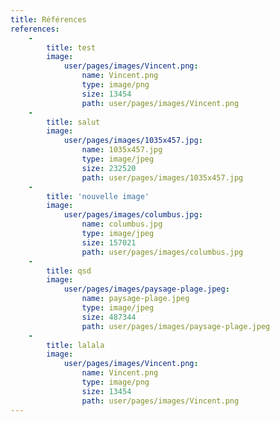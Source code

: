 ```yaml
---
title: Références
references:
    -
        title: test
        image:
            user/pages/images/Vincent.png:
                name: Vincent.png
                type: image/png
                size: 13454
                path: user/pages/images/Vincent.png
    -
        title: salut
        image:
            user/pages/images/1035x457.jpg:
                name: 1035x457.jpg
                type: image/jpeg
                size: 232520
                path: user/pages/images/1035x457.jpg
    -
        title: 'nouvelle image'
        image:
            user/pages/images/columbus.jpg:
                name: columbus.jpg
                type: image/jpeg
                size: 157021
                path: user/pages/images/columbus.jpg
    -
        title: qsd
        image:
            user/pages/images/paysage-plage.jpeg:
                name: paysage-plage.jpeg
                type: image/jpeg
                size: 487344
                path: user/pages/images/paysage-plage.jpeg
    -
        title: lalala
        image:
            user/pages/images/Vincent.png:
                name: Vincent.png
                type: image/png
                size: 13454
                path: user/pages/images/Vincent.png
---
```


